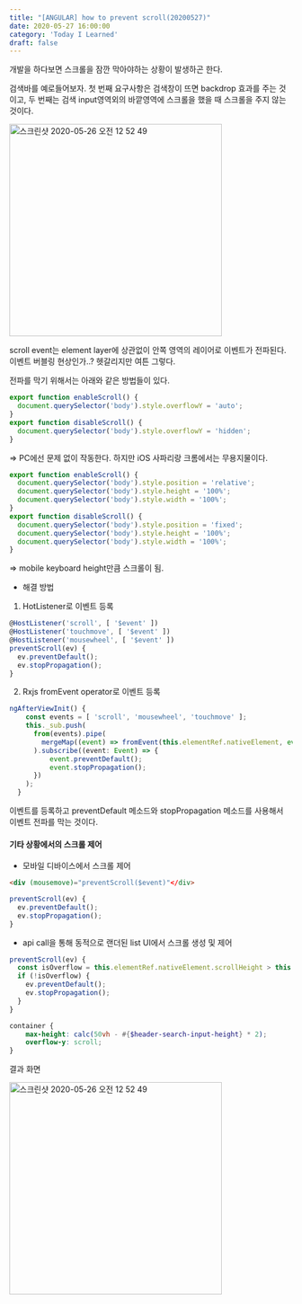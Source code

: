 ```yaml
---
title: "[ANGULAR] how to prevent scroll(20200527)"
date: 2020-05-27 16:00:00
category: 'Today I Learned'
draft: false
---
```




개발을 하다보면 스크롤을 잠깐 막아야하는 상황이 발생하곤 한다.

검색바를 예로들어보자. 첫 번째 요구사항은 검색창이 뜨면 backdrop 효과를 주는 것이고, 두 번째는 검색 input영역외의 바깥영역에 스크롤을 했을 때 스크롤을 주지 않는 것이다.

<img width="378" alt="스크린샷 2020-05-26 오전 12 52 49" src="https://user-images.githubusercontent.com/36187948/82828292-ad498080-9eeb-11ea-8cb4-745f09404bdc.png">

scroll event는 element layer에 상관없이 안쪽 영역의 레이어로 이벤트가 전파된다. 이벤트 버블링 현상인가..? 헷갈리지만 여튼 그렇다.

전파를 막기 위해서는 아래와 같은 방법들이 있다.

```ts
export function enableScroll() {
  document.querySelector('body').style.overflowY = 'auto';
}
export function disableScroll() {
  document.querySelector('body').style.overflowY = 'hidden';
}
```

⇒ PC에선 문제 없이 작동한다. 하지만 iOS 사파리랑 크롬에서는 무용지물이다.

```ts
export function enableScroll() {
  document.querySelector('body').style.position = 'relative';
  document.querySelector('body').style.height = '100%';
  document.querySelector('body').style.width = '100%';
}
export function disableScroll() {
  document.querySelector('body').style.position = 'fixed';
  document.querySelector('body').style.height = '100%';
  document.querySelector('body').style.width = '100%';
}
```

⇒ mobile keyboard height만큼 스크롤이 됨.

- 해결 방법

1. HotListener로 이벤트 등록

```ts
@HostListener('scroll', [ '$event' ])
@HostListener('touchmove', [ '$event' ])
@HostListener('mousewheel', [ '$event' ])
preventScroll(ev) {
  ev.preventDefault();
  ev.stopPropagation();
}
```

2. Rxjs fromEvent operator로 이벤트 등록

```ts
ngAfterViewInit() {
    const events = [ 'scroll', 'mousewheel', 'touchmove' ];
    this._sub.push(
      from(events).pipe(
        mergeMap((event) => fromEvent(this.elementRef.nativeElement, event))
      ).subscribe((event: Event) => {
          event.preventDefault();
          event.stopPropagation();
      })
    );
  }
```

이벤트를 등록하고 preventDefault 메소드와 stopPropagation 메소드를 사용해서 이벤트 전파를 막는 것이다.



#### 기타 상황에서의 스크롤 제어

- 모바일 디바이스에서 스크롤 제어

```html
<div (mousemove)="preventScroll($event)"</div>
```

```ts
preventScroll(ev) {
  ev.preventDefault();
  ev.stopPropagation();
}
```



- api call을 통해 동적으로 랜더된 list UI에서 스크롤 생성 및 제어

```ts
preventScroll(ev) {
  const isOverflow = this.elementRef.nativeElement.scrollHeight > this.elementRef.nativeElement.clientHeight;
  if (!isOverflow) {
    ev.preventDefault();
    ev.stopPropagation();
  }
}
```

```scss
container {
	max-height: calc(50vh - #{$header-search-input-height} * 2);
	overflow-y: scroll;
}
```

결과 화면

<img width="378" alt="스크린샷 2020-05-26 오전 12 52 49" src="https://user-images.githubusercontent.com/36187948/84358698-7ae59600-ac02-11ea-8ef3-ce8d6a6128b5.png">

